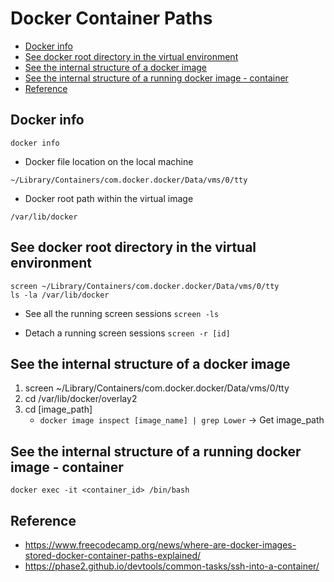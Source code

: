 # Docker Container Paths

- [Docker info](https://github.com/Ariel-Yu/knowledge-bases/blob/master/docker/container-paths.md#docker-info)
- [See docker root directory in the virtual environment](https://github.com/Ariel-Yu/knowledge-bases/blob/master/docker/container-paths.md#see-docker-root-directory-in-the-virtual-environment)
- [See the internal structure of a docker image](https://github.com/Ariel-Yu/knowledge-bases/blob/master/docker/container-paths.md#see-the-internal-structure-of-a-docker-image)
- [See the internal structure of a running docker image - container](https://github.com/Ariel-Yu/knowledge-bases/blob/master/docker/container-paths.md#see-the-internal-structure-of-a-running-docker-image---container)
- [Reference](https://github.com/Ariel-Yu/knowledge-bases/blob/master/docker/container-paths.md#reference)

## Docker info
`docker info`

* Docker file location on the local machine
```
~/Library/Containers/com.docker.docker/Data/vms/0/tty
```
* Docker root path within the virtual image
```
/var/lib/docker
```

## See docker root directory in the virtual environment
```
screen ~/Library/Containers/com.docker.docker/Data/vms/0/tty
ls -la /var/lib/docker
```
* See all the running screen sessions
`screen -ls`

* Detach a running screen sessions
`screen -r [id]`

## See the internal structure of a docker image
1. screen ~/Library/Containers/com.docker.docker/Data/vms/0/tty
2. cd /var/lib/docker/overlay2
3. cd [image_path]
    - `docker image inspect [image_name] | grep Lower` → Get image_path

## See the internal structure of a running docker image - container
```
docker exec -it <container_id> /bin/bash
```

## Reference
- https://www.freecodecamp.org/news/where-are-docker-images-stored-docker-container-paths-explained/ 
- https://phase2.github.io/devtools/common-tasks/ssh-into-a-container/

